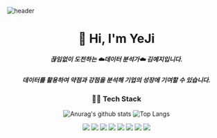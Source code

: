 ![header](https://capsule-render.vercel.app/api?type=wave&color=ED986C&height=300&section=header&text=meji's%20github&fontSize=90&fontColor=F8F8F5&animation=fadeIn)

  
<div align="center">
  <h1>👋 Hi, I'm YeJi </h1>           
  <h5><strong>끊임없이 도전하는 ☁️데이터 분석가☁️ 김예지</strong>입니다.</h5>       
  <h5>데이터를 활용하여 약점과 강점을 분석해 기업의 성장에 기여할 수 있습니다.</h5>      

  <h3>👩‍💻 Tech Stack </h3>
  
  ![Anurag's github stats](https://github-readme-stats.vercel.app/api?username=meji9086&show_icons=true)
  ![Top Langs](https://github-readme-stats.vercel.app/api/top-langs/?username=meji9086&layout=compact)     

  <img src="https://img.shields.io/badge/Python-3776AB?style=for-the-badge&logo=Python&logoColor=white"/>
  <img src="https://img.shields.io/badge/Jupyter-F37626?style=for-the-badge&logo=Jupyter&logoColor=white"/>
  <img src="https://img.shields.io/badge/MySQL-8BC0D0?style=for-the-badge&logo=MySQL&logoColor=white"/>    
  <img src="https://img.shields.io/badge/Linux-FCC624?style=for-the-badge&logo=Linux&logoColor=white"/>    
  <img src="https://img.shields.io/badge/Tableau-E97627?style=for-the-badge&logo=Tableau&logoColor=white"/>    
  <img src="https://img.shields.io/badge/HTML-E34F26?style=for-the-badge&logo=HTML&logoColor=white"/>     
  <img src="https://img.shields.io/badge/Git-F05032?style=for-the-badge&logo=Git&logoColor=white"/>    
  <img src="https://img.shields.io/badge/R-9999FF?style=for-the-badge&logo=R&logoColor=white"/>   

</div> 

   
